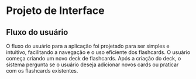 # Projeto de Interface
## Fluxo do usuário
O fluxo do usuário para a aplicação foi projetado para ser simples e intuitivo, facilitando a 
navegação e o uso eficiente dos flashcards. O usuário começa criando um novo deck de 
flashcards. Após a criação do deck, o sistema pergunta se o usuário deseja adicionar novos 
cards ou praticar com os flashcards existentes.


